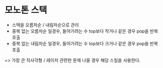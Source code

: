 # 모노톤 스택
- 스택을 오름차순 / 내림차순으로 관리
- 중복 없는 오름차순 일경우, 들어가려는 수 top보다 작거나 같은 경우 pop을 반복 호출
- 중복 없는 내림차순 일경우, 들어가려는 수 top보다 크거나 같은 경우 pop을 반복 호출

=> 가장 큰 직사각형 / 레이저 관련한 문제 나올 경우 해당 스킬을 사용한다. 
